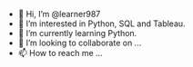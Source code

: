 - 👋 Hi, I’m @learner987
- 👀 I’m interested in Python, SQL and Tableau. 
- 🌱 I’m currently learning Python.
- 💞️ I’m looking to collaborate on ...
- 📫 How to reach me ...

<!---
learner987/learner987 is a ✨ special ✨ repository because its `README.md` (this file) appears on your GitHub profile.
You can click the Preview link to take a look at your changes.
--->
